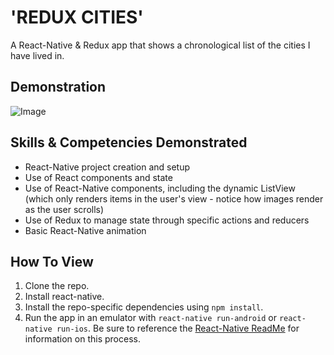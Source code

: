 # 'REDUX CITIES'

A React-Native & Redux app that shows a chronological list of the cities I have lived in.

## Demonstration

![Image](https://github.com/dgellisco/ReactNative-Redux/blob/master/README-Demo01.gif?raw=true)

## Skills & Competencies Demonstrated

* React-Native project creation and setup
* Use of React components and state
* Use of React-Native components, including the dynamic ListView (which only renders items in the user's view - notice how images render as the user scrolls)
* Use of Redux to manage state through specific actions and reducers
* Basic React-Native animation

## How To View

1. Clone the repo.
2. Install react-native.
3. Install the repo-specific dependencies using `npm install`.
4. Run the app in an emulator with `react-native run-android` or `react-native run-ios`.  Be sure to reference the [React-Native ReadMe](https://github.com/facebook/react-native/blob/master/README.md) for information on this process.
